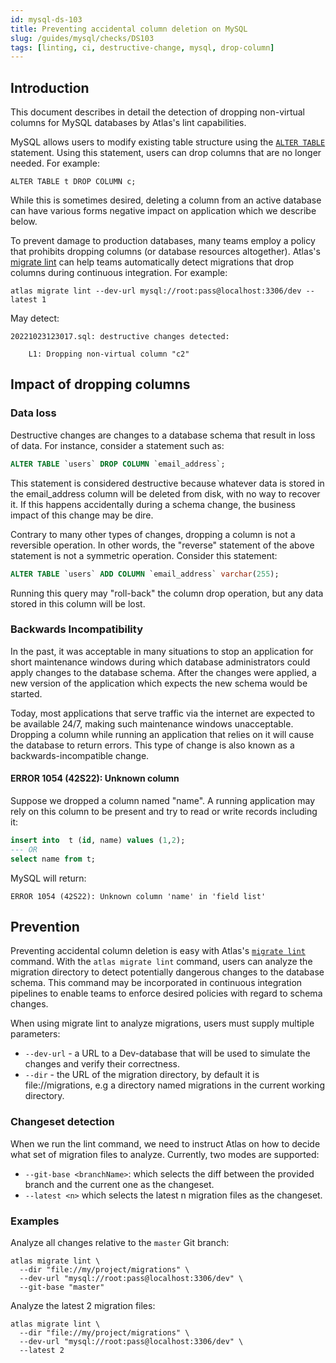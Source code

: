 ```yaml
---
id: mysql-ds-103
title: Preventing accidental column deletion on MySQL
slug: /guides/mysql/checks/DS103
tags: [linting, ci, destructive-change, mysql, drop-column]
---
```


## Introduction

This document describes in detail the detection of dropping non-virtual
columns for MySQL databases by Atlas's lint capabilities.

MySQL allows users to modify existing table structure using the 
[`ALTER TABLE`](https://dev.mysql.com/doc/refman/8.0/en/alter-table.html)
statement. Using this statement, users can drop columns that are
no longer needed. For example:

```text
ALTER TABLE t DROP COLUMN c;
```

While this is sometimes desired, deleting a column from an active database
can have various forms negative impact on application which we describe below.

To prevent damage to production databases, many teams employ a policy that
prohibits dropping columns (or database resources altogether).  Atlas's 
[migrate lint](/versioned/lint) can help teams automatically detect migrations
that drop columns during continuous integration. For example:

```text
atlas migrate lint --dev-url mysql://root:pass@localhost:3306/dev --latest 1
```

May detect:

```text
20221023123017.sql: destructive changes detected:

	L1: Dropping non-virtual column "c2"
```

## Impact of dropping columns

### Data loss

Destructive changes are changes to a database schema that result in loss of data.
For instance, consider a statement such as:

```sql
ALTER TABLE `users` DROP COLUMN `email_address`;
```

This statement is considered destructive because whatever data is stored 
in the email_address column will be deleted from disk, with no way to recover it.
If this happens accidentally during a schema change, the business
impact of this change may be dire. 

Contrary to many other types of changes, dropping a column is not a reversible
operation. In other words, the "reverse" statement of the above statement is
not a symmetric operation. Consider this statement:

```sql
ALTER TABLE `users` ADD COLUMN `email_address` varchar(255);
```

Running this query may "roll-back" the column drop operation, but any
data stored in this column will be lost.

### Backwards Incompatibility

In the past, it was acceptable in many situations to stop an application
for short maintenance windows during which database administrators could
apply changes to the database schema. After the changes were applied, a new
version of the application which expects the new schema would be started. 

Today, most applications that serve traffic via the internet are expected 
to be available 24/7, making such maintenance windows unacceptable. Dropping
a column while running an application that relies on it will cause
the database to return errors. This type of change is also known as a 
backwards-incompatible change. 

#### ERROR 1054 (42S22): Unknown column

Suppose we dropped a column named "name". A running application may rely
on this column to be present and try to read or write records including it:

```sql
insert into  t (id, name) values (1,2);
--- OR
select name from t;
```
MySQL will return:
```text
ERROR 1054 (42S22): Unknown column 'name' in 'field list'
```

## Prevention

Preventing accidental column deletion is easy with Atlas's [`migrate lint`](/versioned/lint)
command. With the `atlas migrate lint` command, users can analyze the migration directory to 
detect potentially dangerous changes to the database schema. This command may be 
incorporated in continuous integration pipelines to enable teams to enforce 
desired policies with regard to schema changes.

When using migrate lint to analyze migrations, users must supply multiple parameters:

* `--dev-url` - a URL to a Dev-database that will be used to simulate the changes and verify their correctness.
* `--dir` - the URL of the migration directory, by default it is file://migrations, e.g a directory named migrations in the current working directory.

### Changeset detection

When we run the lint command, we need to instruct Atlas on how to decide what set of migration files to analyze. 
Currently, two modes are supported:

* `--git-base <branchName>`: which selects the diff between the provided branch and the current one as the changeset.
* `--latest <n>` which selects the latest n migration files as the changeset.

### Examples

Analyze all changes relative to the `master` Git branch:

```text
atlas migrate lint \
  --dir "file://my/project/migrations" \
  --dev-url "mysql://root:pass@localhost:3306/dev" \
  --git-base "master"
```

Analyze the latest 2 migration files:

```text
atlas migrate lint \
  --dir "file://my/project/migrations" \
  --dev-url "mysql://root:pass@localhost:3306/dev" \
  --latest 2
```